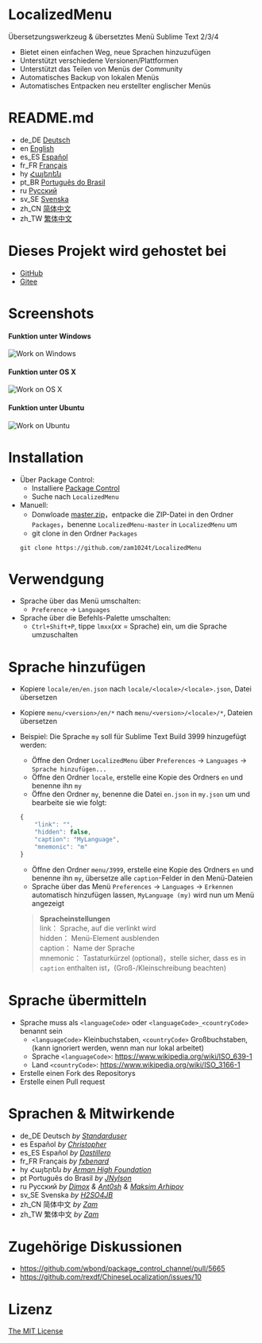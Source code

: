 # LocalizedMenu
Übersetzungswerkzeug & übersetztes Menü Sublime Text 2/3/4

- Bietet einen einfachen Weg, neue Sprachen hinzuzufügen
- Unterstützt verschiedene Versionen/Plattformen
- Unterstützt das Teilen von Menüs der Community
- Automatisches Backup von lokalen Menüs
- Automatisches Entpacken neu erstellter englischer Menüs

# README.md
- de_DE [Deutsch](readme/README.de_DE.md)
- en [English](README.md)
- es_ES [Español](readme/README.es_ES.md)
- fr_FR [Français](readme/README.fr_FR.md)
- hy [Հայերեն](readme/README.hy.md)
- pt_BR [Português do Brasil](readme/README.pt_BR.md)
- ru [Русский](readme/README.ru.md)
- sv_SE [Svenska](readme/README.sv_SE.md)
- zh_CN [简体中文](readme/README.zh_CN.md)
- zh_TW [繁体中文](readme/README.zh_TW.md)

# Dieses Projekt wird gehostet bei
- [GitHub](https://github.com/zam1024t/LocalizedMenu)
- [Gitee](https://gitee.com/zam1024t/LocalizedMenu)

# Screenshots
#### Funktion unter Windows
![Work on Windows](https://raw.githubusercontent.com/zam1024t/LocalizedMenu/shots/shots/LocalizedMenu_win.gif)
#### Funktion unter OS X
![Work on OS X](https://raw.githubusercontent.com/zam1024t/LocalizedMenu/shots/shots/LocalizedMenu_osx.gif)
#### Funktion unter Ubuntu
![Work on Ubuntu](https://raw.githubusercontent.com/zam1024t/LocalizedMenu/shots/shots/LocalizedMenu_linux.gif)

# Installation
- Über Package Control:
	- Installiere [Package Control](https://packagecontrol.io/installation)
	- Suche nach `LocalizedMenu`
- Manuell:
	- Donwloade [master.zip](https://github.com/zam1024t/LocalizedMenu/archive/master.zip)，entpacke die ZIP-Datei in den Ordner `Packages`，benenne `LocalizedMenu-master` in `LocalizedMenu` um
	- git clone in den Ordner `Packages`
	```
	git clone https://github.com/zam1024t/LocalizedMenu
	```

# Verwendgung
- Sprache über das Menü umschalten:
	- `Preference` -> `Languages`
- Sprache über die Befehls-Palette umschalten:
	- `Ctrl+Shift+P`, tippe `lmxx`(*xx* = Sprache) ein, um die Sprache umzuschalten

# Sprache hinzufügen
- Kopiere `locale/en/en.json` nach `locale/<locale>/<locale>.json`, Datei übersetzen
- Kopiere `menu/<version>/en/*` nach `menu/<version>/<locale>/*`, Dateien übersetzen
- Beispiel: Die Sprache `my` soll für Sublime Text Build 3999 hinzugefügt werden:
	- Öffne den Ordner `LocalizedMenu` über `Preferences` -> `Languages` -> `Sprache hinzufügen...`
	- Öffne den Ordner `locale`, erstelle eine Kopie des Ordners `en` und benenne ihn `my`
	- Öffne den Ordner `my`, benenne die Datei `en.json` in `my.json` um und bearbeite sie wie folgt:

	```JavaScript
	{
		"link": "",
		"hidden": false,
		"caption": "MyLanguage",
		"mnemonic": "m"
	}
	```

	- Öffne den Ordner `menu/3999`, erstelle eine Kopie des Ordners `en` und benenne ihn `my`, übersetze alle `caption`-Felder in den Menü-Dateien
	- Sprache über das Menü `Preferences` -> `Languages` -> `Erkennen` automatisch hinzufügen lassen, `MyLanguage (my)` wird nun um Menü angezeigt

	> **Spracheinstellungen**<br>
	> link： Sprache, auf die verlinkt wird<br>
	> hidden： Menü-Element ausblenden<br>
	> caption： Name der Sprache<br>
	> mnemonic： Tastaturkürzel (optional)，stelle sicher, dass es in `caption` enthalten ist，(Groß-/Kleinschreibung beachten)

# Sprache übermitteln
- Sprache muss als `<languageCode>` oder `<languageCode>_<countryCode>` benannt sein
	- `<languageCode>` Kleinbuchstaben, `<countryCode>` Großbuchstaben, (kann ignoriert werden, wenn man nur lokal arbeitet)
	- Sprache `<languageCode>`: https://www.wikipedia.org/wiki/ISO_639-1
	- Land `<countryCode>`: https://www.wikipedia.org/wiki/ISO_3166-1
- Erstelle einen Fork des Repositorys
- Erstelle einen Pull request

# Sprachen & Mitwirkende
- de_DE Deutsch *by [Standarduser](https://github.com/Standarduser)*
- es Español *by [Christopher](https://t.me/Azriel_7589)*
- es_ES Español *by [Dastillero](https://github.com/dap39)*
- fr_FR Français *by [fxbenard](https://github.com/fxbenard)*
- hy Հայերեն *by [Arman High Foundation](https://github.com/ArmanHigh)*
- pt Português do Brasil *by [JNylson](https://github.com/jnylson)*
- ru Русский *by [Dimox](http://dimox.name) & [Ant0sh](https://github.com/Ant0sh) & [Maksim Arhipov](https://github.com/OSPanel)*
- sv_SE Svenska *by [H2SO4JB](https://github.com/H2SO4JB)*
- zh_CN 简体中文 *by [Zam](https://github.com/zam1024t)*
- zh_TW 繁体中文 *by [Zam](https://github.com/zam1024t)*

# Zugehörige Diskussionen
- https://github.com/wbond/package_control_channel/pull/5665
- https://github.com/rexdf/ChineseLocalization/issues/10

# Lizenz
[The MIT License](LICENSE)
